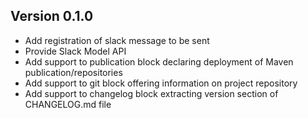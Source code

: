 ## Version 0.1.0

- Add registration of slack message to be sent
- Provide Slack Model API
- Add support to publication block declaring deployment of Maven publication/repositories
- Add support to git block offering information on project repository
- Add support to changelog block extracting version section of CHANGELOG.md file